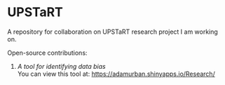 # UPSTaRT
A repository for collaboration on UPSTaRT research project I am working on.

Open-source contributions:

1. *A tool for identifying data bias*  
You can view this tool at: https://adamurban.shinyapps.io/Research/
